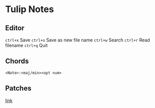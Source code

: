 # Tulip Notes

## Editor

`ctrl+x` Save
`ctrl+o` Save as new file name
`ctrl+w` Search
`ctrl+r` Read filename
`ctrl+q` Quit

## Chords

`<Note>:<maj/min><opt num>`

## Patches

[link](https://github.com/shorepine/tulipcc/blob/main/tulip/shared/py/patches.py)
